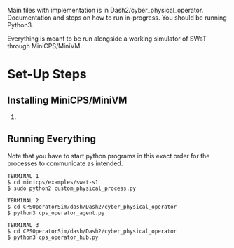 Main files with implementation is in Dash2/cyber_physical_operator. Documentation
and steps on how to run in-progress. You should be running Python3.

Everything is meant to be run alongside a working simulator of SWaT through MiniCPS/MiniVM.

# Set-Up Steps
## Installing MiniCPS/MiniVM
1. 

## Running Everything
Note that you have to start python programs in this exact order for the processes to communicate
as intended.
```
TERMINAL 1
$ cd minicps/examples/swat-s1
$ sudo python2 custom_physical_process.py

TERMINAL 2
$ cd CPSOperatorSim/dash/Dash2/cyber_physical_operator
$ python3 cps_operator_agent.py

TERMINAL 3
$ cd CPSOperatorSim/dash/Dash2/cyber_physical_operator
$ python3 cps_operator_hub.py
```
